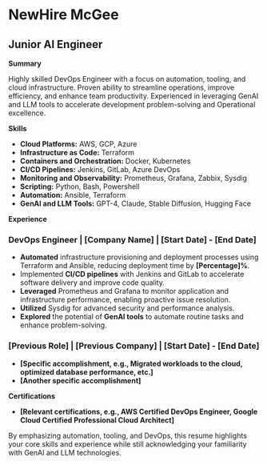 # NewHire McGee
## Junior AI Engineer

**Summary**

Highly skilled DevOps Engineer with a focus on automation, tooling, and cloud infrastructure. Proven ability to streamline operations, improve efficiency, and enhance team productivity. Experienced in leveraging GenAI and LLM tools to accelerate development problem-solving and Operational excellence. 

**Skills**

* **Cloud Platforms:** AWS, GCP, Azure
* **Infrastructure as Code:** Terraform
* **Containers and Orchestration:** Docker, Kubernetes
* **CI/CD Pipelines:** Jenkins, GitLab, Azure DevOps
* **Monitoring and Observability:** Prometheus, Grafana, Zabbix, Sysdig
* **Scripting:** Python, Bash, Powershell
* **Automation:** Ansible, Terraform
* **GenAI and LLM Tools:** GPT-4, Claude, Stable Diffusion, Hugging Face

**Experience**

### **DevOps Engineer** | **[Company Name]** | **[Start Date] - [End Date]**
* **Automated** infrastructure provisioning and deployment processes using Terraform and Ansible, reducing deployment time by **[Percentage]%**.
* Implemented **CI/CD pipelines** with Jenkins and GitLab to accelerate software delivery and improve code quality.
* **Leveraged** Prometheus and Grafana to monitor application and infrastructure performance, enabling proactive issue resolution.
* **Utilized** Sysdig for advanced security and performance analysis.
* **Explored** the potential of **GenAI tools** to automate routine tasks and enhance problem-solving. 

### **[Previous Role]** | **[Previous Company]** | **[Start Date] - [End Date]**
* **[Specific accomplishment, e.g., Migrated workloads to the cloud, optimized database performance, etc.]**
* **[Another specific accomplishment]** 

**Certifications**

* **[Relevant certifications, e.g., AWS Certified DevOps Engineer, Google Cloud Certified Professional Cloud Architect]**

By emphasizing automation, tooling, and DevOps, this resume highlights your core skills and experience while still acknowledging your familiarity with GenAI and LLM technologies.
